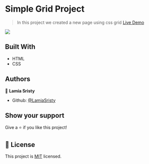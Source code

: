 # Simple Grid Project

> In this project we created a new page using css grid [Live Demo](https://raw.githack.com/DcRonan/YouTube/feature1/index.html)

<img src="images/youtube-clone-home.png">

## Built With

- HTML
- CSS

## Authors

👤 **Lamia Sristy**

- Github: [@LamiaSristy](https://github.com/LamiaSristy)

## Show your support

Give a ⭐️ if you like this project!

## 📝 License

This project is [MIT](lic.url) licensed.
